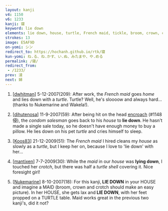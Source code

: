 ```yaml
---
layout: kanji
v4: 1150
v6: 1233
kanji: 寝
keyword: lie down
elements: lie down, house, turtle, French maid, tickle, broom, crown, crotch
strokes: 13
image: E5AF9D
on-yomi: シン
redirect_to: https://hochanh.github.io/rtk/寝
kun-yomi: ね.る、ね.かす、い.ぬ、みたまや、や.める
permalink: /寝/
redirect_from:
 - /1233/
prev: 浸
next: 婦
---
```


1) [<a href="http://kanji.koohii.com/profile/dwhitman">dwhitman</a>] 5-12-2007(209): After work, the <em>French maid</em> goes <em>home</em> and lies down with a <em>turtle</em>. Turtle? Well, he&#039;s sloooow and always hard... (thanks to Nukemarine and Wakela!).

2) [<a href="http://kanji.koohii.com/profile/dihutenosa">dihutenosa</a>] 11-9-2007(59): After being hit on the head <a href="../v4/1148.html">encroach</a> (#1148 侵), the <em>condom salesman</em> goes back to his <em>house</em> to<strong> lie down</strong>. He hasn&#039;t made a single sale today, so he doesn&#039;t have enough money to buy a pillow. He lies down on his pet <em>turtle</em> and cries himself to sleep.

3) [<a href="http://kanji.koohii.com/profile/Koos83">Koos83</a>] 21-12-2009(51): The <em>French maid</em> I hired cleans my <em>house</em> as slowly as a <em>turtle</em>, but I keep her on, because I love to &#039;lie down&#039; with her...

4) [<a href="http://kanji.koohii.com/profile/mantixen">mantixen</a>] 7-7-2009(30): While the <em>maid</em> in our <em>house</em> was <strong>lying down</strong>, I touched her <em>crotch</em>, but there was half a <em>turtle shell</em> covering it. Nice foresight girl!

5) [<a href="http://kanji.koohii.com/profile/Nukemarine">Nukemarine</a>] 8-10-2007(18): For this kanji,<strong> LIE DOWN</strong> in your HOUSE and imagine a MAID (broom, crown and crotch should make an easy picture). In her HOUSE, she gets lax and<strong> LIE DOWN</strong>, with her feet propped on a TURTLE table. Maid works great in the previous two kanji&#039;s, did it not?

